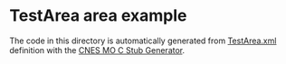 # TestArea area example

The code in this directory is automatically generated from [TestArea.xml](https://github.com/ccsdsmo/stubgenerator_c/blob/master/test/src/main/xml/TestArea.xml) definition with the
[CNES MO C Stub Generator](https://github.com/ccsdsmo/stubgenerator_c/tree/master/generator#cnes-mo-c-stub-generator).
